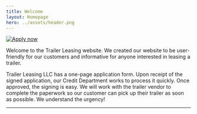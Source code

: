 ```yaml
---
title: Welcome
layout: Homepage
hero: ../assets/header.png
---
```


<a class="floatRight" href="/application">
  <img src="../assets/apply-now.jpg" alt="Apply now" />
</a>

Welcome to the Trailer Leasing website. We created our website to be user-friendly for our customers and informative for anyone interested in leasing a trailer.

Trailer Leasing LLC has a one-page application form. Upon receipt of the signed application, our Credit Department works to process it quickly. Once approved, the signing is easy. We will work with the trailer vendor to complete the paperwork so our customer can pick up their trailer as soon as possible. We understand the urgency!

---
